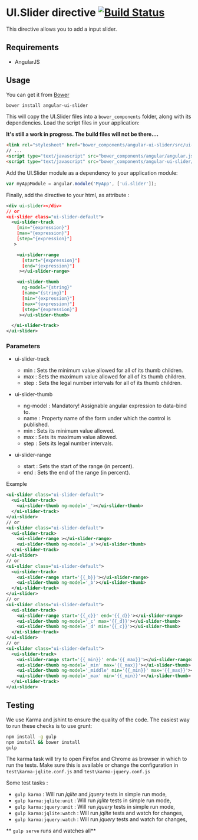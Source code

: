 # UI.Slider directive [![Build Status](https://travis-ci.org/angular-ui/ui-slider.png)](https://travis-ci.org/angular-ui/ui-slider)

This directive allows you to add a input slider.

## Requirements

- AngularJS

## Usage

You can get it from [Bower](http://bower.io/)

```sh
bower install angular-ui-slider
```

This will copy the UI.Slider files into a `bower_components` folder, along with its dependencies. Load the script files in your application:

**It's still a work in progress. The build files will not be there....**

```html
<link rel="stylesheet" href="bower_components/angular-ui-slider/src/ui-slider.css" />
// ...
<script type="text/javascript" src="bower_components/angular/angular.js"></script>
<script type="text/javascript" src="bower_components/angular-ui-slider/src/ui-slider.js"></script>
```

Add the UI.Slider module as a dependency to your application module:

```javascript
var myAppModule = angular.module('MyApp', ['ui.slider']);
```

Finally, add the directive to your html,
as attribute :

```xml
<div ui-slider></div>
// or
<ui-slider class="ui-slider-default">
  <ui-slider-track
    [min="{expression}"]
    [max="{expression}"]
    [step="{expression}"]
   >

    <ui-slider-range
      [start="{expression}"]
      [end="{expression}"]
     ></ui-slider-range>

    <ui-slider-thumb
      ng-model="{string}"
      [name="{string}"]
      [min="{expression}"]
      [max="{expression}"]
      [step="{expression}"]
     ></ui-slider-thumb>

  </ui-slider-track>
</ui-slider>
```

### Parameters

* ui-slider-track
  * min : Sets the minimum value allowed for all of its thumb children.
  * max : Sets the maximum value allowed for all of its thumb children.
  * step : Sets the legal number intervals for all of its thumb children.

* ui-slider-thumb
  * ng-model : Mandatory! Assignable angular expression to data-bind to.
  * name : Property name of the form under which the control is published.
  * min : Sets its minimum value allowed.
  * max : Sets its maximum value allowed.
  * step : Sets its legal number intervals.

* ui-slider-range
  * start : Sets the start of the range (in percent).
  * end : Sets the end of the range (in percent).

Example

```xml
<ui-slider class="ui-slider-default">
  <ui-slider-track>
    <ui-slider-thumb ng-model='_'></ui-slider-thumb>
  </ui-slider-track>
</ui-slider>
// or
<ui-slider class="ui-slider-default">
  <ui-slider-track>
    <ui-slider-range ></ui-slider-range>
    <ui-slider-thumb ng-model='_a'></ui-slider-thumb>
  </ui-slider-track>
</ui-slider>
// or
<ui-slider class="ui-slider-default">
  <ui-slider-track>
    <ui-slider-range start='{{_b}}'></ui-slider-range>
    <ui-slider-thumb ng-model='_b'></ui-slider-thumb>
  </ui-slider-track>
</ui-slider>
// or
<ui-slider class="ui-slider-default">
  <ui-slider-track>
    <ui-slider-range start='{{_c}}' end='{{_d}}'></ui-slider-range>
    <ui-slider-thumb ng-model='_c' max='{{_d}}'></ui-slider-thumb>
    <ui-slider-thumb ng-model='_d' min='{{_c}}'></ui-slider-thumb>
  </ui-slider-track>
</ui-slider>
// or
<ui-slider class="ui-slider-default">
  <ui-slider-track>
    <ui-slider-range start='{{_min}}' end='{{_max}}'></ui-slider-range>
    <ui-slider-thumb ng-model='_min' max='{{_max}}'></ui-slider-thumb>
    <ui-slider-thumb ng-model='_middle' min='{{_min}}' max='{{_max}}'></ui-slider-thumb>
    <ui-slider-thumb ng-model='_max' min='{{_min}}'></ui-slider-thumb>
  </ui-slider-track>
</ui-slider>
```


## Testing

We use Karma and jshint to ensure the quality of the code.  The easiest way to run these checks is to use grunt:

```sh
npm install -g gulp
npm install && bower install
gulp
```

The karma task will try to open Firefox and Chrome as browser in which to run the tests.  Make sure this is available or change the configuration in `test\karma-jqlite.conf.js` and `test\karma-jquery.conf.js`

Some test tasks :
 - `gulp karma` : Will run _jqlite_ and _jquery_ tests in simple run mode,
 - `gulp karma:jqlite:unit` : Will run _jqlite_ tests in simple run mode,
 - `gulp karma:jquery:unit` : Will run _jquery_ tests in simple run mode,
 - `gulp karma:jqlite:watch` : Will run _jqlite_ tests and watch for changes,
 - `gulp karma:jquery:watch` : Will run _jquery_ tests and watch for changes,

** `gulp serve` runs and watches all**
